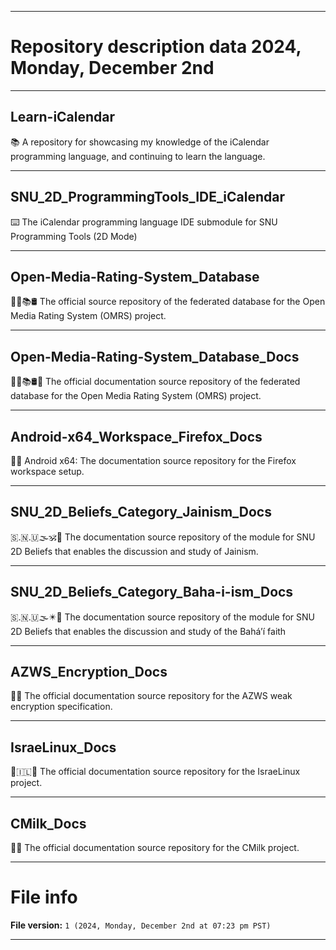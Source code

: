 
***

# Repository description data 2024, Monday, December 2nd

---

## Learn-iCalendar

📚️ A repository for showcasing my knowledge of the iCalendar programming language, and continuing to learn the language. 

---

## SNU_2D_ProgrammingTools_IDE_iCalendar

⌨️ The iCalendar programming language IDE submodule for SNU Programming Tools (2D Mode)

---

## Open-Media-Rating-System_Database

🔢️🔞️📚️🛢️ The official source repository of the federated database for the Open Media Rating System (OMRS) project.

---

## Open-Media-Rating-System_Database_Docs

🔢️🔞️📚️🛢️📖️ The official documentation source repository of the federated database for the Open Media Rating System (OMRS) project.

---

## Android-x64_Workspace_Firefox_Docs

🤖️📖️ Android x64: The documentation source repository for the Firefox workspace setup.

---

## SNU_2D_Beliefs_Category_Jainism_Docs

🇸.🇳.🇺🌫️🕉️📖️ The documentation source repository of the module for SNU 2D Beliefs that enables the discussion and study of Jainism.

---

## SNU_2D_Beliefs_Category_Baha-i-ism_Docs

🇸.🇳.🇺🌫️✴️📖️ The documentation source repository of the module for SNU 2D Beliefs that enables the discussion and study of the Baháʼí faith

---

## AZWS_Encryption_Docs

🔐️📖️ The official documentation source repository for the AZWS weak encryption specification.

---

## IsraeLinux_Docs

🐧️🇮🇱️📖️ The official documentation source repository for the IsraeLinux project.

---

## CMilk_Docs

🥛️📖️ The official documentation source repository for the CMilk project.

***

# File info

**File version:** `1 (2024, Monday, December 2nd at 07:23 pm PST)`

***

